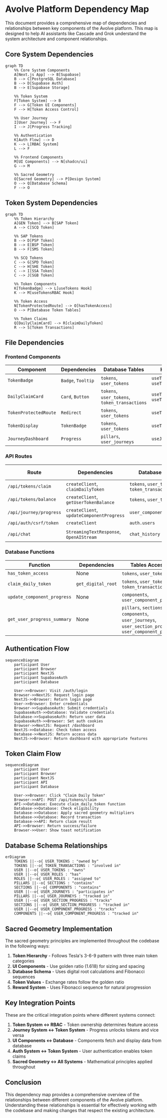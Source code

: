 # Avolve Platform Dependency Map

This document provides a comprehensive map of dependencies and relationships between key components of the Avolve platform. This map is designed to help AI assistants like Cascade and Grok understand the system architecture and component relationships.

## Core System Dependencies

```mermaid
graph TD
    %% Core System Components
    A[Next.js App] --> B[Supabase]
    B --> C[PostgreSQL Database]
    B --> D[Supabase Auth]
    B --> E[Supabase Storage]

    %% Token System
    F[Token System] --> B
    F --> G[Token UI Components]
    F --> H[Token Access Control]

    %% User Journey
    I[User Journey] --> F
    I --> J[Progress Tracking]

    %% Authentication
    K[Auth Flow] --> D
    K --> L[RBAC System]
    L --> F

    %% Frontend Components
    M[UI Components] --> N[shadcn/ui]
    G --> M

    %% Sacred Geometry
    O[Sacred Geometry] --> P[Design System]
    O --> Q[Database Schema]
    F --> O
```

## Token System Dependencies

```mermaid
graph TD
    %% Token Hierarchy
    A[GEN Token] --> B[SAP Token]
    A --> C[SCQ Token]

    %% SAP Tokens
    B --> D[PSP Token]
    B --> E[BSP Token]
    B --> F[SMS Token]

    %% SCQ Tokens
    C --> G[SPD Token]
    C --> H[SHE Token]
    C --> I[SSA Token]
    C --> J[SGB Token]

    %% Token Components
    K[TokenBadge] --> L[useTokens Hook]
    K --> M[useTokensRBAC Hook]

    %% Token Access
    N[TokenProtectedRoute] --> O[hasTokenAccess]
    O --> P[Database Token Tables]

    %% Token Claims
    Q[DailyClaimCard] --> R[claimDailyToken]
    R --> S[Token Transactions]
```

## File Dependencies

### Frontend Components

| Component             | Dependencies       | Database Tables                               | Hooks                        |
| --------------------- | ------------------ | --------------------------------------------- | ---------------------------- |
| `TokenBadge`          | `Badge`, `Tooltip` | `tokens`, `user_tokens`                       | `useTokens`, `useTokensRBAC` |
| `DailyClaimCard`      | `Card`, `Button`   | `tokens`, `user_tokens`, `token_transactions` | `useTokens`, `useToast`      |
| `TokenProtectedRoute` | `Redirect`         | `tokens`, `user_tokens`                       | `useTokensRBAC`              |
| `TokenDisplay`        | `TokenBadge`       | `tokens`, `user_tokens`                       | `useTokens`                  |
| `JourneyDashboard`    | `Progress`         | `pillars`, `user_journeys`                    | `useJourney`                 |

### API Routes

| Route                   | Dependencies                              | Database Tables                               | External APIs |
| ----------------------- | ----------------------------------------- | --------------------------------------------- | ------------- |
| `/api/tokens/claim`     | `createClient`, `claimDailyToken`         | `tokens`, `user_tokens`, `token_transactions` | None          |
| `/api/tokens/balance`   | `createClient`, `getUserTokenBalance`     | `tokens`, `user_tokens`                       | None          |
| `/api/journey/progress` | `createClient`, `updateComponentProgress` | `user_component_progress`                     | None          |
| `/api/auth/csrf/token`  | `createClient`                            | `auth.users`                                  | None          |
| `/api/chat`             | `StreamingTextResponse`, `OpenAIStream`   | `chat_history`                                | OpenAI API    |

### Database Functions

| Function                    | Dependencies       | Tables Accessed                                                                                          | Called By                |
| --------------------------- | ------------------ | -------------------------------------------------------------------------------------------------------- | ------------------------ |
| `has_token_access`          | None               | `tokens`, `user_tokens`                                                                                  | `hasTokenAccess` utility |
| `claim_daily_token`         | `get_digital_root` | `tokens`, `user_tokens`, `token_transactions`                                                            | `/api/tokens/claim`      |
| `update_component_progress` | None               | `components`, `user_component_progress`                                                                  | `/api/journey/progress`  |
| `get_user_progress_summary` | None               | `pillars`, `sections`, `components`, `user_journeys`, `user_section_progress`, `user_component_progress` | `/api/journey/summary`   |

## Authentication Flow

```mermaid
sequenceDiagram
    participant User
    participant Browser
    participant NextJS
    participant SupabaseAuth
    participant Database

    User->>Browser: Visit /auth/login
    Browser->>NextJS: Request login page
    NextJS->>Browser: Return login page
    User->>Browser: Enter credentials
    Browser->>SupabaseAuth: Submit credentials
    SupabaseAuth->>Database: Validate credentials
    Database->>SupabaseAuth: Return user data
    SupabaseAuth->>Browser: Set auth cookies
    Browser->>NextJS: Request /dashboard
    NextJS->>Database: Check token access
    Database->>NextJS: Return access data
    NextJS->>Browser: Return dashboard with appropriate features
```

## Token Claim Flow

```mermaid
sequenceDiagram
    participant User
    participant Browser
    participant NextJS
    participant API
    participant Database

    User->>Browser: Click "Claim Daily Token"
    Browser->>API: POST /api/tokens/claim
    API->>Database: Execute claim_daily_token function
    Database->>Database: Check eligibility
    Database->>Database: Apply sacred geometry multipliers
    Database->>Database: Record transaction
    Database->>API: Return claim result
    API->>Browser: Return success/failure
    Browser->>User: Show toast notification
```

## Database Schema Relationships

```mermaid
erDiagram
    TOKENS ||--o{ USER_TOKENS : "owned by"
    TOKENS ||--o{ TOKEN_TRANSACTIONS : "involved in"
    USER ||--o{ USER_TOKENS : "owns"
    USER ||--o{ USER_ROLES : "has"
    ROLES ||--o{ USER_ROLES : "assigned to"
    PILLARS ||--o{ SECTIONS : "contains"
    SECTIONS ||--o{ COMPONENTS : "contains"
    USER ||--o{ USER_JOURNEYS : "participates in"
    PILLARS ||--o{ USER_JOURNEYS : "tracked in"
    USER ||--o{ USER_SECTION_PROGRESS : "tracks"
    SECTIONS ||--o{ USER_SECTION_PROGRESS : "tracked in"
    USER ||--o{ USER_COMPONENT_PROGRESS : "tracks"
    COMPONENTS ||--o{ USER_COMPONENT_PROGRESS : "tracked in"
```

## Sacred Geometry Implementation

The sacred geometry principles are implemented throughout the codebase in the following ways:

1. **Token Hierarchy** - Follows Tesla's 3-6-9 pattern with three main token categories
2. **UI Components** - Use golden ratio (1.618) for sizing and spacing
3. **Database Schema** - Uses digital root calculations and Fibonacci sequences
4. **Token Values** - Exchange rates follow the golden ratio
5. **Reward System** - Uses Fibonacci sequence for natural progression

## Key Integration Points

These are the critical integration points where different systems connect:

1. **Token System ↔ RBAC** - Token ownership determines feature access
2. **Journey System ↔ Token System** - Progress unlocks tokens and vice versa
3. **UI Components ↔ Database** - Components fetch and display data from database
4. **Auth System ↔ Token System** - User authentication enables token claims
5. **Sacred Geometry ↔ All Systems** - Mathematical principles applied throughout

## Conclusion

This dependency map provides a comprehensive overview of the relationships between different components of the Avolve platform. Understanding these relationships is essential for effectively working with the codebase and making changes that respect the existing architecture.
